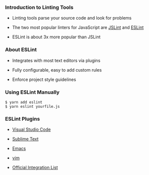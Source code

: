 ### Introduction to Linting Tools ###

  * Linting tools parse your source code and look for problems

  * The two most popular linters for JavaScript are [JSLint][] and [ESLint][]

  * ESLint is about 3x more popular than JSLint

### About ESLint ###

  * Integrates with most text editors via plugins

  * Fully configurable, easy to add custom rules

  * Enforce project style guidelines


### Using ESLint Manually ###

~~~ {.shell}
$ yarn add eslint
$ yarn eslint yourfile.js
~~~

### ESLint Plugins ###

  * [Visual Studio Code](https://marketplace.visualstudio.com/items?itemName=dbaeumer.vscode-eslint)

  * [Sublime Text](https://github.com/SublimeLinter/SublimeLinter-eslint)

  * [Emacs](http://www.flycheck.org/en/latest/languages.html#javascript)

  * [vim](https://github.com/w0rp/ale)

  * [Official Integration List](https://eslint.org/docs/user-guide/integrations)

[jslint]: https://github.com/jshint/jshint
[eslint]: https://github.com/eslint/eslint
